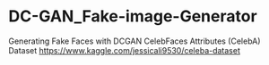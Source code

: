 # DC-GAN_Fake-image-Generator
Generating Fake Faces with DCGAN CelebFaces Attributes (CelebA) Dataset https://www.kaggle.com/jessicali9530/celeba-dataset
